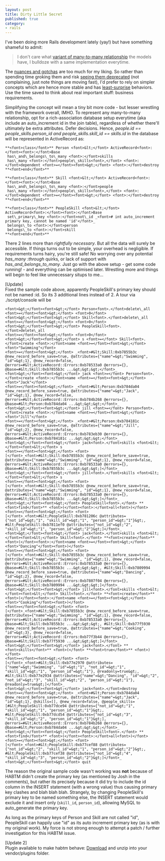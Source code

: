 ```yaml
---
layout: post
title: Dirty Little Secret
published: true
category:
- rails
---
```

I've been doing more Rails development lately (yay!) but have something shameful to admit:

> I don't care what [variant of many-to-many relationship](http://blog.hasmanythrough.com/articles/2006/04/20/many-to-many-dance-off) the models have, I bulldoze with a same implementation everytime.

The [nuances and gotchas](http://blog.hasmanythrough.com/articles/category/associations) are too much for my liking. So rather than spending time groking them and risk [seeing them deprecated](http://dev.rubyonrails.org/changeset/4123) (not complaining, just note things are moving fast), I'd prefer to rely on simpler concepts which are hence more stable and has [least-surprise](http://www.artima.com/intv/ruby4.html) behaviors. Use the time saved to think about real important stuff: business requirements.

Simplifying the concept will mean a tiny bit more code - but lesser wrestling with the framework overall, IMHO. To represent any many-to-many relationship, opt for a rich-association database setup everytime (aka include an auto\_increment id in the join table), regardless of whether there'll ultimately be extra attributes. Defer decisions. Hence, _people.id == people\_skills.person\_id and people\_skills.skill\_id == skills.id_ in the database will be represented in ActiveRecord as:

    **<font>class</font>** Person <font>&lt;</font> ActiveRecord<font>:</font><font>:</font>Base
     has\_and\_belongs\_to\_many <font>:</font>skills
     has\_many <font>:</font>people\_skills<font>,</font> <font>:</font>dependent <font>=</font><font>&gt;</font> <font>:</font>destroy
    **<font>end</font>**
    
    **<font>class</font>** Skill <font>&lt;</font> ActiveRecord<font>:</font><font>:</font>Base
     has\_and\_belongs\_to\_many <font>:</font>people
     has\_many <font>:</font>people\_skills<font>,</font> <font>:</font>dependent <font>=</font><font>&gt;</font> <font>:</font>destroy
    **<font>end</font>**
    
    **<font>class</font>** PeopleSkill <font>&lt;</font> ActiveRecord<font>:</font><font>:</font>Base
     set\_primary\_key <font>:</font>not\_id _<font># int auto_increment primary key, cannot be named 'id'</font>_
     belongs\_to <font>:</font>person
     belongs\_to <font>:</font>skill
    **<font>end</font>**

There 2 lines more than _rightfully necessary_. But all the data will surely be accessible. If things turns out to be simple, your overhead is negligible. If requirements turns hairy, you're still safe! No worrying over any potential _has\_many :through_ quirks, or lack of support with _has\_and\_belongs\_to\_many_. Just go with the above setup - get some code running! - and everything can be optimised later. Wrestling more and things will begin to feel like unnecessary situps to me...

[Update]  
 Fixed the sample code above, apparently PeopleSkill's primary key should not be named :id. So its 3 additional lines instead of 2. A tour via ./script/console will be

    <font>&gt;</font><font>&gt;</font> Person<font>.</font>delete\_all
    <font>=</font><font>&gt;</font> <font>0</font>
    <font>&gt;</font><font>&gt;</font> Skill<font>.</font>delete\_all
    <font>=</font><font>&gt;</font> <font>0</font>
    <font>&gt;</font><font>&gt;</font> PeopleSkill<font>.</font>delete\_all
    <font>=</font><font>&gt;</font> <font>0</font>
    <font>&gt;</font><font>&gt;</font> s <font>=</font> Skill<font>.</font>create <font>:</font>name <font>=</font><font>&gt;</font> <font>"Swimming"</font>
    <font>=</font><font>&gt;</font> _<font>#&lt;Skill:0xb7855b3c @new_record_before_save=true, @attributes={"name"=&gt;"Swimming", "id"=&gt;1}, @new_record=false, @errors=#&lt;ActiveRecord::Errors:0xb78533a0 @errors={}, @base=#&lt;Skill:0xb7855b3c ...&gt;&gt;&gt;</font>_
    <font>&gt;</font><font>&gt;</font> jack <font>=</font> Person<font>.</font>create <font>:</font>name <font>=</font><font>&gt;</font> <font>"Jack"</font>
    <font>=</font><font>&gt;</font> _<font>#&lt;Person:0xb784da04 @new_record_before_save=true, @attributes={"name"=&gt;"Jack", "id"=&gt;1}, @new_record=false, @errors=#&lt;ActiveRecord::Errors:0xb784b268 @errors={}, @base=#&lt;Person:0xb784da04 ...&gt;&gt;&gt;</font>_
    <font>&gt;</font><font>&gt;</font> jill <font>=</font> Person<font>.</font>create <font>:</font>name <font>=</font><font>&gt;</font> <font>"Jill"</font>
    <font>=</font><font>&gt;</font> _<font>#&lt;Person:0xb784181c @new_record_before_save=true, @attributes={"name"=&gt;"Jill", "id"=&gt;2}, @new_record=false, @errors=#&lt;ActiveRecord::Errors:0xb783eb30 @errors={}, @base=#&lt;Person:0xb784181c ...&gt;&gt;&gt;</font>_
    <font>&gt;</font><font>&gt;</font> jack<font>.</font>skills <font>&lt;</font><font>&lt;</font> s
    <font>=</font><font>&gt;</font> <font>[</font>_<font>#&lt;Skill:0xb7855b3c @new_record_before_save=true, @attributes={"name"=&gt;"Swimming", "id"=&gt;1}, @new_record=false, @errors=#&lt;ActiveRecord::Errors:0xb78533a0 @errors={}, @base=#&lt;Skill:0xb7855b3c ...&gt;&gt;&gt;]</font>_
    <font>&gt;</font><font>&gt;</font> jill<font>.</font>skills <font>&lt;</font><font>&lt;</font> s
    <font>=</font><font>&gt;</font> <font>[</font>_<font>#&lt;Skill:0xb7855b3c @new_record_before_save=true, @attributes={"name"=&gt;"Swimming", "id"=&gt;1}, @new_record=false, @errors=#&lt;ActiveRecord::Errors:0xb78533a0 @errors={}, @base=#&lt;Skill:0xb7855b3c ...&gt;&gt;&gt;]</font>_
    <font>&gt;</font><font>&gt;</font> PeopleSkill<font>.</font> **<font>find</font>** <font>(</font><font>:</font>all<font>)</font>
    <font>=</font><font>&gt;</font> <font>[</font>_<font>#&lt;PeopleSkill:0xb781206c @attributes={"not_id"=&gt;"1", "skill_id"=&gt;"1", "person_id"=&gt;"1"}&gt;, #&lt;PeopleSkill:0xb7811ef0 @attributes={"not_id"=&gt;"2", "skill_id"=&gt;"1", "person_id"=&gt;"2"}&gt;]</font>_
    <font>&gt;</font><font>&gt;</font> jack<font>.</font>skills <font>&lt;</font><font>&lt;</font> Skill<font>.</font> **<font>create</font>** <font>(</font><font>:</font>name <font>=</font><font>&gt;</font> <font>"Dancing"</font><font>)</font>
    <font>=</font><font>&gt;</font> <font>[</font>_<font>#&lt;Skill:0xb7855b3c @new_record_before_save=true, @attributes={"name"=&gt;"Swimming", "id"=&gt;1}, @new_record=false, @errors=#&lt;ActiveRecord::Errors:0xb78533a0 @errors={}, @base=#&lt;Skill:0xb7855b3c ...&gt;&gt;&gt;, #&lt;Skill:0xb7809994 @new_record_before_save=true, @attributes={"name"=&gt;"Dancing", "id"=&gt;2}, @new_record=false, @errors=#&lt;ActiveRecord::Errors:0xb7807f04 @errors={}, @base=#&lt;Skill:0xb7809994 ...&gt;&gt;&gt;]</font>_
    <font>&gt;</font><font>&gt;</font> jill<font>.</font>skills <font>&lt;</font><font>&lt;</font> Skill<font>.</font> **<font>create</font>** <font>(</font><font>:</font>name <font>=</font><font>&gt;</font> <font>"Cooking"</font><font>)</font>
    <font>=</font><font>&gt;</font> <font>[</font>_<font>#&lt;Skill:0xb7855b3c @new_record_before_save=true, @attributes={"name"=&gt;"Swimming", "id"=&gt;1}, @new_record=false, @errors=#&lt;ActiveRecord::Errors:0xb78533a0 @errors={}, @base=#&lt;Skill:0xb7855b3c ...&gt;&gt;&gt;, #&lt;Skill:0xb77f5930 @new_record_before_save=true, @attributes={"name"=&gt;"Cooking", "id"=&gt;3}, @new_record=false, @errors=#&lt;ActiveRecord::Errors:0xb77f3b44 @errors={}, @base=#&lt;Skill:0xb77f5930 ...&gt;&gt;&gt;]</font>_
    <font>&gt;</font><font>&gt;</font> jack<font>.</font> **<font>skills</font>** <font>(</font> **<font>true</font>** <font>)</font>
    <font>=</font><font>&gt;</font> <font>[</font>_<font>#&lt;Skill:0xb77e2970 @attributes={"name"=&gt;"Swimming", "id"=&gt;"1", "not_id"=&gt;"1", "skill_id"=&gt;"1", "person_id"=&gt;"1"}, @readonly=true&gt;, #&lt;Skill:0xb77e2934 @attributes={"name"=&gt;"Dancing", "id"=&gt;"2", "not_id"=&gt;"3", "skill_id"=&gt;"2", "person_id"=&gt;"1"}, @readonly=true&gt;]</font>_
    <font>&gt;</font><font>&gt;</font> jack<font>.</font>destroy
    <font>=</font><font>&gt;</font> _<font>#&lt;Person:0xb784da04 @new_record_before_save=true, @attributes={"name"=&gt;"Jack", "id"=&gt;1}, @skills=[], @new_record=false, @people_skills=[#&lt;PeopleSkill:0xb77dce94 @attributes={"not_id"=&gt;"1", "skill_id"=&gt;"1", "person_id"=&gt;"1"}&gt;, #&lt;PeopleSkill:0xb77dcd54 @attributes={"not_id"=&gt;"3", "skill_id"=&gt;"2", "person_id"=&gt;"1"}&gt;], @errors=#&lt;ActiveRecord::Errors:0xb784b268 @errors={}, @base=#&lt;Person:0xb784da04 ...&gt;&gt;&gt;</font>_
    <font>&gt;</font><font>&gt;</font> PeopleSkill<font>.</font> **<font>find</font>** <font>(</font><font>:</font>all<font>)</font>
    <font>=</font><font>&gt;</font> <font>[</font>_<font>#&lt;PeopleSkill:0xb77cef88 @attributes={"not_id"=&gt;"2", "skill_id"=&gt;"1", "person_id"=&gt;"2"}&gt;, #&lt;PeopleSkill:0xb77cef38 @attributes={"not_id"=&gt;"4", "skill_id"=&gt;"3", "person_id"=&gt;"2"}&gt;]</font>_
    <font>&gt;</font><font>&gt;</font> quit 

The reason the original sample code wasn't working was **not** because of HABTM didn't create the primary key (as mentioned by Josh in the comments), but rather its precisely because it did try to include the id column in the INSERT statement (with a wrong value) thus causing primary key clashes and blah blah blah. Strangely, by changing PeopleSkill's primary key to be named something else, the INSERT statement would exclude it and insert only (`skill_id`, `person_id`), allowing MySQL to auto\_generate the primary key.

As long as the primary keys of Person and Skill are not called "id", PeopleSkill can happily use "id" as its auto increment primary key (as is with my original work). My force is not strong enough to attempt a patch / further investigation for this HABTM issue.

[Update 2]  
Plugin available to make habtm behave: [Download](../../../files/ticket5216.zip) and unzip into your vendor/plugins folder.

